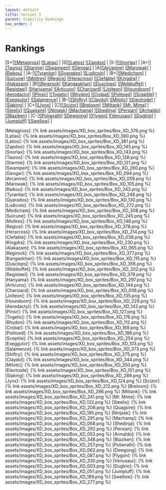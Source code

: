 ```yaml
---
layout: default
title: Version 3
parent: Viability Rankings
nav_order: 2
---
```


# Rankings

|S+|[![Metagross]](https://bulbapedia.bulbagarden.net/wiki/Metagross_(Pok%C3%A9mon)) [![Latias]](https://bulbapedia.bulbagarden.net/wiki/Latias_(Pok%C3%A9mon)) |
|S|[![Latios]](https://bulbapedia.bulbagarden.net/wiki/Latios_(Pok%C3%A9mon)) [![Zapdos]](https://bulbapedia.bulbagarden.net/wiki/Zapdos_(Pok%C3%A9mon)) |
|S-|[![Snorlax]](https://bulbapedia.bulbagarden.net/wiki/Snorlax_(Pok%C3%A9mon)) |
|A+|[![Tauros]](https://bulbapedia.bulbagarden.net/wiki/Tauros_(Pok%C3%A9mon)) [![Starmie]](https://bulbapedia.bulbagarden.net/wiki/Starmie_(Pok%C3%A9mon)) [![Swampert]](https://bulbapedia.bulbagarden.net/wiki/Swampert_(Pok%C3%A9mon)) [![Gengar]](https://bulbapedia.bulbagarden.net/wiki/Gengar_(Pok%C3%A9mon)) |
|A|[![Arcanine]](https://bulbapedia.bulbagarden.net/wiki/Arcanine_(Pok%C3%A9mon)) [![Marowak]](https://bulbapedia.bulbagarden.net/wiki/Marowak_(Pok%C3%A9mon)) [![Raikou]](https://bulbapedia.bulbagarden.net/wiki/Raikou_(Pok%C3%A9mon)) |
|A-|[![Tyranitar]](https://bulbapedia.bulbagarden.net/wiki/Tyranitar_(Pok%C3%A9mon)) [![Gyarados]](https://bulbapedia.bulbagarden.net/wiki/Gyarados_(Pok%C3%A9mon)) [![Ludicolo]](https://bulbapedia.bulbagarden.net/wiki/Ludicolo_(Pok%C3%A9mon)) |
|B+|[![Medicham]](https://bulbapedia.bulbagarden.net/wiki/Medicham_(Pok%C3%A9mon)) [![Suicune]](https://bulbapedia.bulbagarden.net/wiki/Suicune_(Pok%C3%A9mon)) [![Moltres]](https://bulbapedia.bulbagarden.net/wiki/Moltres_(Pok%C3%A9mon)) [![Regice]](https://bulbapedia.bulbagarden.net/wiki/Regice_(Pok%C3%A9mon)) [![Heracross]](https://bulbapedia.bulbagarden.net/wiki/Heracross_(Pok%C3%A9mon)) [![Clefable]](https://bulbapedia.bulbagarden.net/wiki/Clefable_(Pok%C3%A9mon)) [![Kingdra]](https://bulbapedia.bulbagarden.net/wiki/Kingdra_(Pok%C3%A9mon)) [![Alakazam]](https://bulbapedia.bulbagarden.net/wiki/Alakazam_(Pok%C3%A9mon)) |
|B|[![Regirock]](https://bulbapedia.bulbagarden.net/wiki/Regirock_(Pok%C3%A9mon)) [![Kangaskhan]](https://bulbapedia.bulbagarden.net/wiki/Kangaskhan_(Pok%C3%A9mon)) [![Dusclops]](https://bulbapedia.bulbagarden.net/wiki/Dusclops_(Pok%C3%A9mon)) [![Wobbuffet]](https://bulbapedia.bulbagarden.net/wiki/Wobbuffet_(Pok%C3%A9mon)) [![Registeel]](https://bulbapedia.bulbagarden.net/wiki/Registeel_(Pok%C3%A9mon)) [![Hariyama]](https://bulbapedia.bulbagarden.net/wiki/Hariyama_(Pok%C3%A9mon)) [![Articuno]](https://bulbapedia.bulbagarden.net/wiki/Articuno_(Pok%C3%A9mon)) [![Charizard]](https://bulbapedia.bulbagarden.net/wiki/Charizard_(Pok%C3%A9mon)) [![Jolteon]](https://bulbapedia.bulbagarden.net/wiki/Jolteon_(Pok%C3%A9mon)) [![Houndoom]](https://bulbapedia.bulbagarden.net/wiki/Houndoom_(Pok%C3%A9mon)) [![Aerodactyl]](https://bulbapedia.bulbagarden.net/wiki/Aerodactyl_(Pok%C3%A9mon)) [![Pinsir]](https://bulbapedia.bulbagarden.net/wiki/Pinsir_(Pok%C3%A9mon)) [![Togetic]](https://bulbapedia.bulbagarden.net/wiki/Togetic_(Pok%C3%A9mon)) [![Rhydon]](https://bulbapedia.bulbagarden.net/wiki/Rhydon_(Pok%C3%A9mon)) [![Crobat]](https://bulbapedia.bulbagarden.net/wiki/Crobat_(Pok%C3%A9mon)) [![Politoed]](https://bulbapedia.bulbagarden.net/wiki/Politoed_(Pok%C3%A9mon)) [![Sceptile]](https://bulbapedia.bulbagarden.net/wiki/Sceptile_(Pok%C3%A9mon)) [![Exeggutor]](https://bulbapedia.bulbagarden.net/wiki/Exeggutor_(Pok%C3%A9mon)) [![Salamence]](https://bulbapedia.bulbagarden.net/wiki/Salamence_(Pok%C3%A9mon)) |
|B-|[![Shiftry]](https://bulbapedia.bulbagarden.net/wiki/Shiftry_(Pok%C3%A9mon)) [![Claydol]](https://bulbapedia.bulbagarden.net/wiki/Claydol_(Pok%C3%A9mon)) [![Milotic]](https://bulbapedia.bulbagarden.net/wiki/Milotic_(Pok%C3%A9mon)) [![Electrode]](https://bulbapedia.bulbagarden.net/wiki/Electrode_(Pok%C3%A9mon)) [![Slaking]](https://bulbapedia.bulbagarden.net/wiki/Slaking_(Pok%C3%A9mon)) |
|C+|[![Jynx]](https://bulbapedia.bulbagarden.net/wiki/Jynx_(Pok%C3%A9mon)) |
|C|[![Scizor]](https://bulbapedia.bulbagarden.net/wiki/Scizor_(Pok%C3%A9mon)) [![Breloom]](https://bulbapedia.bulbagarden.net/wiki/Breloom_(Pok%C3%A9mon)) [![Miltank]](https://bulbapedia.bulbagarden.net/wiki/Miltank_(Pok%C3%A9mon)) [![Mr. Mime]](https://bulbapedia.bulbagarden.net/wiki/Mr._Mime_(Pok%C3%A9mon)) [![Steelix]](https://bulbapedia.bulbagarden.net/wiki/Steelix_(Pok%C3%A9mon)) [![Quagsire]](https://bulbapedia.bulbagarden.net/wiki/Quagsire_(Pok%C3%A9mon)) [![Ninjask]](https://bulbapedia.bulbagarden.net/wiki/Ninjask_(Pok%C3%A9mon)) [![Machamp]](https://bulbapedia.bulbagarden.net/wiki/Machamp_(Pok%C3%A9mon)) [![Shedinja]](https://bulbapedia.bulbagarden.net/wiki/Shedinja_(Pok%C3%A9mon)) [![Persian]](https://bulbapedia.bulbagarden.net/wiki/Persian_(Pok%C3%A9mon)) [![Armaldo]](https://bulbapedia.bulbagarden.net/wiki/Armaldo_(Pok%C3%A9mon)) [![Blaziken]](https://bulbapedia.bulbagarden.net/wiki/Blaziken_(Pok%C3%A9mon)) |
|C-|[![Poliwrath]](https://bulbapedia.bulbagarden.net/wiki/Poliwrath_(Pok%C3%A9mon)) [![Dewgong]](https://bulbapedia.bulbagarden.net/wiki/Dewgong_(Pok%C3%A9mon)) [![Flygon]](https://bulbapedia.bulbagarden.net/wiki/Flygon_(Pok%C3%A9mon)) [![Venusaur]](https://bulbapedia.bulbagarden.net/wiki/Venusaur_(Pok%C3%A9mon)) [![Dugtrio]](https://bulbapedia.bulbagarden.net/wiki/Dugtrio_(Pok%C3%A9mon)) [![Jumpluff]](https://bulbapedia.bulbagarden.net/wiki/Jumpluff_(Pok%C3%A9mon)) [![Swellow]](https://bulbapedia.bulbagarden.net/wiki/Swellow_(Pok%C3%A9mon)) |

[Metagross]: {% link assets/images/XD_box_sprites/Box_XD_376.png %}
[Latias]: {% link assets/images/XD_box_sprites/Box_XD_380.png %}
[Latios]: {% link assets/images/XD_box_sprites/Box_XD_381.png %}
[Zapdos]: {% link assets/images/XD_box_sprites/Box_XD_145.png %}
[Snorlax]: {% link assets/images/XD_box_sprites/Box_XD_143.png %}
[Tauros]: {% link assets/images/XD_box_sprites/Box_XD_128.png %}
[Starmie]: {% link assets/images/XD_box_sprites/Box_XD_121.png %}
[Swampert]: {% link assets/images/XD_box_sprites/Box_XD_260.png %}
[Gengar]: {% link assets/images/XD_box_sprites/Box_XD_094.png %}
[Arcanine]: {% link assets/images/XD_box_sprites/Box_XD_059.png %}
[Marowak]: {% link assets/images/XD_box_sprites/Box_XD_105.png %}
[Raikou]: {% link assets/images/XD_box_sprites/Box_XD_243.png %}
[Tyranitar]: {% link assets/images/XD_box_sprites/Box_XD_248.png %}
[Gyarados]: {% link assets/images/XD_box_sprites/Box_XD_130.png %}
[Ludicolo]: {% link assets/images/XD_box_sprites/Box_XD_272.png %}
[Medicham]: {% link assets/images/XD_box_sprites/Box_XD_308.png %}
[Suicune]: {% link assets/images/XD_box_sprites/Box_XD_245.png %}
[Moltres]: {% link assets/images/XD_box_sprites/Box_XD_146.png %}
[Regice]: {% link assets/images/XD_box_sprites/Box_XD_378.png %}
[Heracross]: {% link assets/images/XD_box_sprites/Box_XD_214.png %}
[Clefable]: {% link assets/images/XD_box_sprites/Box_XD_036.png %}
[Kingdra]: {% link assets/images/XD_box_sprites/Box_XD_230.png %}
[Alakazam]: {% link assets/images/XD_box_sprites/Box_XD_065.png %}
[Regirock]: {% link assets/images/XD_box_sprites/Box_XD_377.png %}
[Kangaskhan]: {% link assets/images/XD_box_sprites/Box_XD_115.png %}
[Dusclops]: {% link assets/images/XD_box_sprites/Box_XD_356.png %}
[Wobbuffet]: {% link assets/images/XD_box_sprites/Box_XD_202.png %}
[Registeel]: {% link assets/images/XD_box_sprites/Box_XD_379.png %}
[Hariyama]: {% link assets/images/XD_box_sprites/Box_XD_297.png %}
[Articuno]: {% link assets/images/XD_box_sprites/Box_XD_144.png %}
[Charizard]: {% link assets/images/XD_box_sprites/Box_XD_006.png %}
[Jolteon]: {% link assets/images/XD_box_sprites/Box_XD_135.png %}
[Houndoom]: {% link assets/images/XD_box_sprites/Box_XD_229.png %}
[Aerodactyl]: {% link assets/images/XD_box_sprites/Box_XD_142.png %}
[Pinsir]: {% link assets/images/XD_box_sprites/Box_XD_127.png %}
[Togetic]: {% link assets/images/XD_box_sprites/Box_XD_176.png %}
[Rhydon]: {% link assets/images/XD_box_sprites/Box_XD_112.png %}
[Crobat]: {% link assets/images/XD_box_sprites/Box_XD_169.png %}
[Politoed]: {% link assets/images/XD_box_sprites/Box_XD_186.png %}
[Sceptile]: {% link assets/images/XD_box_sprites/Box_XD_254.png %}
[Exeggutor]: {% link assets/images/XD_box_sprites/Box_XD_103.png %}
[Salamence]: {% link assets/images/XD_box_sprites/Box_XD_373.png %}
[Shiftry]: {% link assets/images/XD_box_sprites/Box_XD_275.png %}
[Claydol]: {% link assets/images/XD_box_sprites/Box_XD_344.png %}
[Milotic]: {% link assets/images/XD_box_sprites/Box_XD_350.png %}
[Electrode]: {% link assets/images/XD_box_sprites/Box_XD_101.png %}
[Slaking]: {% link assets/images/XD_box_sprites/Box_XD_289.png %}
[Jynx]: {% link assets/images/XD_box_sprites/Box_XD_124.png %}
[Scizor]: {% link assets/images/XD_box_sprites/Box_XD_212.png %}
[Breloom]: {% link assets/images/XD_box_sprites/Box_XD_286.png %}
[Miltank]: {% link assets/images/XD_box_sprites/Box_XD_241.png %}
[Mr. Mime]: {% link assets/images/XD_box_sprites/Box_XD_122.png %}
[Steelix]: {% link assets/images/XD_box_sprites/Box_XD_208.png %}
[Quagsire]: {% link assets/images/XD_box_sprites/Box_XD_195.png %}
[Ninjask]: {% link assets/images/XD_box_sprites/Box_XD_291.png %}
[Machamp]: {% link assets/images/XD_box_sprites/Box_XD_068.png %}
[Shedinja]: {% link assets/images/XD_box_sprites/Box_XD_292.png %}
[Persian]: {% link assets/images/XD_box_sprites/Box_XD_053.png %}
[Armaldo]: {% link assets/images/XD_box_sprites/Box_XD_348.png %}
[Blaziken]: {% link assets/images/XD_box_sprites/Box_XD_257.png %}
[Poliwrath]: {% link assets/images/XD_box_sprites/Box_XD_062.png %}
[Dewgong]: {% link assets/images/XD_box_sprites/Box_XD_087.png %}
[Flygon]: {% link assets/images/XD_box_sprites/Box_XD_330.png %}
[Venusaur]: {% link assets/images/XD_box_sprites/Box_XD_003.png %}
[Dugtrio]: {% link assets/images/XD_box_sprites/Box_XD_051.png %}
[Jumpluff]: {% link assets/images/XD_box_sprites/Box_XD_189.png %}
[Swellow]: {% link assets/images/XD_box_sprites/Box_XD_277.png %}
